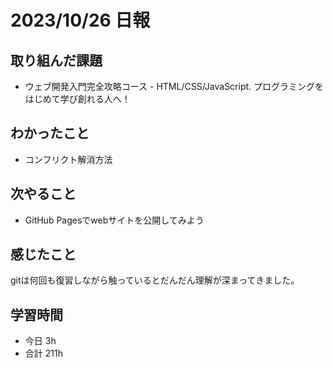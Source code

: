 # 2023/10/26 日報

## 取り組んだ課題
- ウェブ開発入門完全攻略コース - HTML/CSS/JavaScript. プログラミングをはじめて学び創れる人へ！

## わかったこと
- コンフリクト解消方法

## 次やること
- GitHub Pagesでwebサイトを公開してみよう

## 感じたこと
gitは何回も復習しながら触っているとだんだん理解が深まってきました。

## 学習時間
- 今日 3h
- 合計 211h
